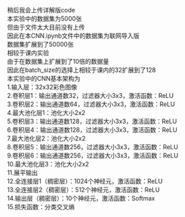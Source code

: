 稍后我会上传详解版code  
本实验中的数据集为5000张  
但由于文件太大目前没有上传  
因此在本CNN.ipynb文件中的数据集为联网导入版  
数据集扩展到了50000张  
相较于课内实验  
由于在数据集上扩展到了10倍的数据量  
因此在batch_size的选择上相较于课内的32扩展到了128  
本实验中的CNN基本架构为  
1.输入层：32x32彩色图像  
2.卷积层1：输出通道数32，过滤器大小3x3，激活函数：ReLU  
3.卷积层2：输出通道数64，过滤器大小3x3，激活函数：ReLU  
4.最大池化层1：池化大小2x2  
5.卷积层3：输出通道数128，过滤器大小3x3，激活函数：ReLU  
6.卷积层4：输出通道数128，过滤器大小3x3，激活函数：ReLU  
7.最大池化层2：池化大小2x2  
8.卷积层5：输出通道数256，过滤器大小3x3，激活函数：ReLU  
9.卷积层6：输出通道数256，过滤器大小3x3，激活函数：ReLU  
10.最大池化层3：池化大小2x2  
11.展平输出  
12.全连接层1（稠密层）：1024个神经元，激活函数：ReLU  
13.全连接层2（稠密层）：512个神经元，激活函数：ReLU  
14.输出层（稠密层）：10个神经元，激活函数：Softmax  
15.损失函数：分类交叉熵
